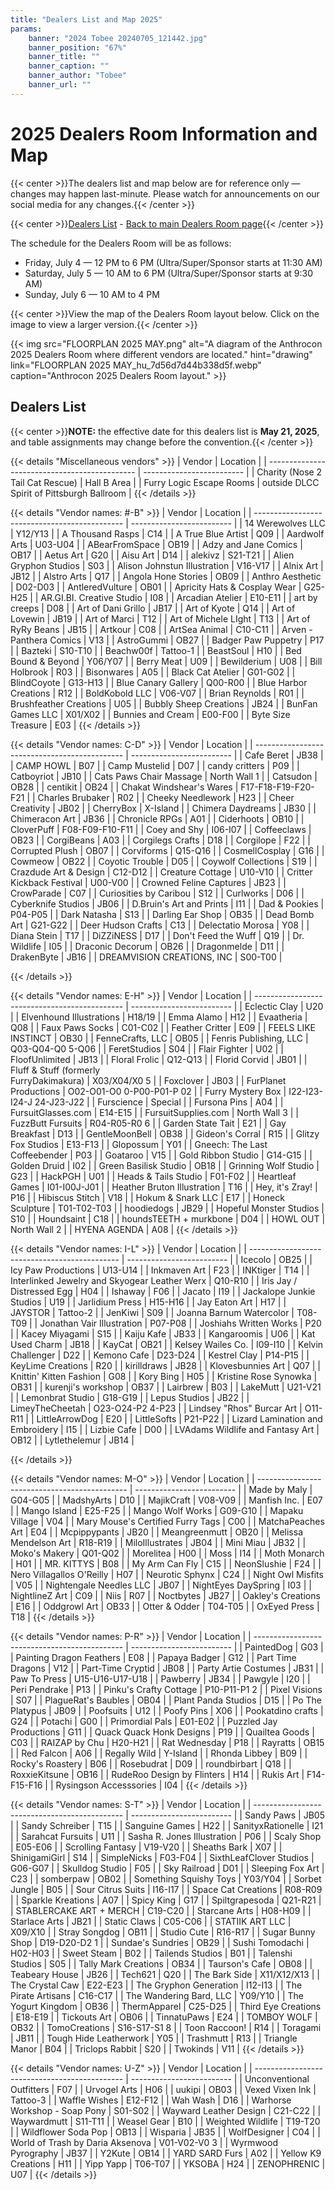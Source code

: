 ```yaml
---
title: "Dealers List and Map 2025"
params:
    banner: "2024 Tobee 20240705_121442.jpg"
    banner_position: "67%"
    banner_title: ""
    banner_caption: ""
    banner_author: "Tobee"
    banner_url: ""
---
```


# 2025 Dealers Room Information and Map

{{< center >}}The dealers list and map below are for reference only — changes may happen last-minute. Please watch for announcements on our social media for any changes.{{< /center >}}

{{< center >}}[Dealers List](#dealers-list) - [Back to main Dealers Room page](/dealers/){{< /center >}}

The schedule for the Dealers Room will be as follows:

- Friday, July 4 — 12 PM to 6 PM (Ultra/Super/Sponsor starts at 11:30 AM)
- Saturday, July 5 — 10 AM to 6 PM (Ultra/Super/Sponsor starts at 9:30 AM)
- Sunday, July 6 — 10 AM to 4 PM

{{< center >}}View the map of the Dealers Room layout below. Click on the image to view a larger version.{{< /center >}}

{{< img src="FLOORPLAN 2025 MAY.png" alt="A diagram of the Anthrocon 2025 Dealers Room where different vendors are located." hint="drawing" link="FLOORPLAN 2025 MAY_hu_7d56d7d44b338d5f.webp" caption="Anthrocon 2025 Dealers Room layout." >}}

## Dealers List

{{< center >}}**NOTE:** the effective date for this dealers list is **May 21, 2025**, and table assignments may change before the convention.{{< /center >}}

{{< details "Miscellaneous vendors" >}}
| Vendor                                        | Location                  |
| --------------------------------------------- | ------------------------- |
| Charity (Nose 2 Tail Cat Rescue)              | Hall B Area               |
| Furry Logic Escape Rooms     | outside DLCC Spirit of Pittsburgh Ballroom |
{{< /details >}}

{{< details "Vendor names: #-B" >}}
| Vendor                                        | Location                  |
| --------------------------------------------- | ------------------------- |
| 14 Werewolves LLC                             | Y12/Y13                   |
| A Thousand Rasps                              | C14                       |
| A True Blue Artist                            | Q09                       |
| Aardwolf Arts                                 | U03-U04                   |
| ABearFromSpace                                | OB19                      |
| Adzy and Jane Comics                          | OB17                      |
| Aetus Art                                     | G20                       |
| Aisu Art                                      | D14                       |
| alekivz                                       | S21-T21                   |
| Alien Gryphon Studios                         | S03                       |
| Alison Johnstun Illustration                  | V16-V17                   |
| Alnix Art                                     | JB12                      |
| Alstro Arts                                   | Q17                       |
| Angola Hone Stories                           | OB09                      |
| Anthro Aesthetic                              | D02-D03                   |
| AntleredVulture                               | OB01                      |
| Apricity Hats & Cosplay Wear                  | G25-H25                   |
| AR.GI.BI. Creative Studio                     | I08                       |
| Arcadian Atelier                              | E10-E11                   |
| art by creeps                                 | D08                       |
| Art of Dani Grillo                            | JB17                      |
| Art of Kyote                                  | Q14                       |
| Art of Lovewin                                | JB19                      |
| Art of Marci                                  | T12                       |
| Art of Michele LIght                          | T13                       |
| Art of RyRy Beans                             | JB15                      |
| Artkour                                       | C08                       |
| ArtSea Animal                                 | C10-C11                   |
| Arven - Panthera Comics                       | V13                       |
| AstroGummi                                    | OB27                      |
| Badger Paw Puppetry                           | P17                       |
| Bazteki                                       | S10-T10                   |
| Beachw00f                                     | Tattoo-1                  |
| BeastSoul                                     | H10                       |
| Bed Bound & Beyond                            | Y06/Y07                   |
| Berry Meat                                    | U09                       |
| Bewilderium                                   | U08                       |
| Bill Holbrook                                 | R03                       |
| Bisonwares                                    | A05                       |
| Black Cat Atelier                             | G01-G02                   |
| BlindCoyote                                   | G13-H13                   |
| Blue Canary Gallery                           | Q00-R00                   |
| Blue Harbor Creations                         | R12                       |
| BoldKobold LLC                                | V06-V07                   |
| Brian Reynolds                                | R01                       |
| Brushfeather Creations                        | U05                       |
| Bubbly Sheep Creations                        | JB24                      |
| BunFan Games LLC                              | X01/X02                   |
| Bunnies and Cream                             | E00-F00                   |
| Byte Size Treasure                            | E03                       |
{{< /details >}}

{{< details "Vendor names: C-D" >}}
| Vendor                                        | Location                  |
| --------------------------------------------- | ------------------------- |
| Cafe Beret                                    | JB38                      |
| CAMP HOWL                                     | B07                       |
| Camp Mustelid                                 | D07                       |
| candy critters                                | P09                       |
| Catboyriot                                    | JB10                      |
| Cats Paws Chair Massage                       | North Wall 1              |
| Catsudon                                      | OB28                      |
| centikit                                      | OB24                      |
| Chakat Windshear's Wares                      | F17-F18-F19-F20-F21       |
| Charles Brubaker                              | R02                       |
| Cheeky Needlework                             | H23                       |
| Cheer Creativity                              | JB02                      |
| CherryBox                                     | X-Island                  |
| Chimera Daydreams                             | JB30                      |
| Chimeracon Art                                | JB36                      |
| Chronicle RPGs                                | A01                       |
| Ciderhoots                                    | OB10                      |
| CloverPuff                                    | F08-F09-F10-F11           |
| Coey and Shy                                  | I06-I07                   |
| Coffeeclaws                                   | OB23                      |
| CorgiBeans                                    | A03                       |
| Corgilegs Crafts                              | D18                       |
| Corgilope                                     | F22                       |
| Corrupted Plush                               | OB07                      |
| Corviforms                                    | Q15-Q16                   |
| CosmellCosplay                                | G16                       |
| Cowmeow                                       | OB22                      |
| Coyotic Trouble                               | D05                       |
| Coywolf Collections                           | S19                       |
| Crazdude Art & Design                         | C12-D12                   |
| Creature Cottage                              | U10-V10                   |
| Critter Kickback Festival                     | U00-V00                   |
| Crowned Feline Captures                       | JB23                      |
| CrowParade                                    | C07                       |
| Curiosities by Caribou                        | S12                       |
| Curlworks                                     | D06                       |
| Cyberknife Studios                            | JB06                      |
| D.Bruin's Art and Prints                      | I11                       |
| Dad & Pookies                                 | P04-P05                   |
| Dark Natasha                                  | S13                       |
| Darling Ear Shop                              | OB35                      |
| Dead Bomb Art                                 | G21-G22                   |
| Deer Hudson Crafts                            | C13                       |
| Delectatio Morosa                             | Y08                       |
| Diana Stein                                   | T17                       |
| DiZZiNESS                                     | D17                       |
| Don't Feed the Wuff                           | Q19                       |
| Dr. Wildlife                                  | I05                       |
| Draconic Decorum                              | OB26                      |
| Dragonmelde                                   | D11                       |
| DrakenByte                                    | JB16                      |
| DREAMVISION CREATIONS, INC                    | S00-T00                   |

{{< /details >}}

{{< details "Vendor names: E-H" >}}
| Vendor                                        | Location                  |
| --------------------------------------------- | ------------------------- |
| Eclectic Clay                                 | U20                       |
| Elvenhound Illustrations                      | H18/19                    |
| Emma Alamo                                    | H12                       |
| Evaatheria                                    | Q08                       |
| Faux Paws Socks                               | C01-C02                   |
| Feather Critter                               | E09                       |
| FEELS LIKE INSTINCT                           | OB30                      |
| FenneCrafts, LLC                              | OB05                      |
| Fenris Publishing, LLC                        | Q03-Q04-Q0 5-Q06          |
| FeretStudios                                  | S04                       |
| Flair Fighter                                 | U02                       |
| FloofUnlimited                                | JB13                      |
| Floral Frolic                                 | Q12-Q13                   |
| Florid Corvid                                 | JB01                      |
| Fluff & Stuff (formerly<br>FurryDakimakura)   | X03/X04/X0 5              |
| Foxclover                                     | JB03                      |
| FurPlanet Productions                         | O02-O01-O0 0-P00-P01-P 02 |
| Furry Mystery Box                             | I22-I23-I24-J 24-J23-J22  |
| Furscience                                    | Special                   |
| Fursona Pins                                  | A04                       |
| FursuitGlasses.com                            | E14-E15                   |
| FursuitSupplies.com                           | North Wall 3              |
| FuzzButt Fursuits                             | R04-R05-R0 6              |
| Garden State Tait                             | E21                       |
| Gay Breakfast                                 | D13                       |
| GentleMoonBell                                | OB38                      |
| Gideon's Corral                               | R15                       |
| Glitzy Fox Studios                            | E13-F13                   |
| Glopossum                                     | Y01                       |
| Gneech: The Last Coffeebender                 | P03                       |
| Goataroo                                      | V15                       |
| Gold Ribbon Studio                            | G14-G15                   |
| Golden Druid                                  | I02                       |
| Green Basilisk Studio                         | OB18                      |
| Grinning Wolf Studio                          | G23                       |
| HackPGH                                       | U01                       |
| Heads & Tails Studio                          | F01-F02                   |
| Heartleaf Games                               | I01-I00J-J01              |
| Heather Bruton Illustration                   | T16                       |
| Hey, it's Zray!                               | P16                       |
| Hibiscus Stitch                               | V18                       |
| Hokum & Snark LLC                             | E17                       |
| Honeck Sculpture                              | T01-T02-T03               |
| hoodiedogs                                    | JB29                      |
| Hopeful Monster Studios                       | S10                       |
| Houndsaint                                    | C18                       |
| houndsTEETH + murkbone                        | D04                       |
| HOWL OUT                                      | North Wall 2              |
| HYENA AGENDA                                  | A08                       |
{{< /details >}}

{{< details "Vendor names: I-L" >}}
| Vendor                                        | Location                  |
| --------------------------------------------- | ------------------------- |
| Icecolo                                       | OB25                      |
| Icy Paw Productions                           | U13-U14                   |
| Inkmaven Art                                  | F23                       |
| INKtiger                                      | T14                       |
| Interlinked Jewelry and Skyogear Leather Werx | Q10-R10                   |
| Iris Jay / Distressed Egg                     | H04                       |
| Ishaway                                       | F06                       |
| Jacato                                        | I19                       |
| Jackalope Junkie Studios                      | U19                       |
| Jarlidium Press                               | H15-H16                   |
| Jay Eaton Art                                 | H17                       |
| JAYSTOR                                       | Tattoo-2                  |
| JenKiwi                                       | S09                       |
| Joanna Barnum Watercolor                      | T08-T09                   |
| Jonathan Vair Illustration                    | P07-P08                   |
| Joshiahs Written Works                        | P20                       |
| Kacey Miyagami                                | S15                       |
| Kaiju Kafe                                    | JB33                      |
| Kangaroomis                                   | U06                       |
| Kat Used Charm                                | JB18                      |
| KayCat                                        | OB21                      |
| Kelsey Wailes Co.                             | I09-I10                   |
| Kelvin Challenger                             | D22                       |
| Kemono Cafe                                   | D23-D24                   |
| Kestrel Clay                                  | P14-P15                   |
| KeyLime Creations                             | R20                       |
| kirilldraws                                   | JB28                      |
| Klovesbunnies Art                             | Q07                       |
| Knittin' Kitten Fashion                       | G08                       |
| Kory Bing                                     | H05                       |
| Kristine Rose Synowka                         | OB31                      |
| kurenji's workshop                            | OB37                      |
| Lairbrew                                      | B03                       |
| LakeMutt                                      | U21-V21                   |
| Lemonbrat Studio                              | G18-G19                   |
| Lepus Studios                                 | JB22                      |
| LimeyTheCheetah                               | O23-O24-P2 4-P23          |
| Lindsey "Rhos" Burcar Art                     | O11-R11                   |
| LittleArrowDog                                | E20                       |
| LittleSofts                                   | P21-P22                   |
| Lizard Lamination and Embroidery              | I15                       |
| Lizbie Cafe                                   | D00                       |
| LVAdams Wildlife and Fantasy Art              | OB12                      |
| Lytlethelemur                                 | JB14                      |

{{< /details >}}

{{< details "Vendor names: M-O" >}}
| Vendor                                        | Location                  |
| --------------------------------------------- | ------------------------- |
| Made by Maly                                  | G04-G05                   |
| MadshyArts                                    | D10                       |
| MajikCraft                                    | V08-V09                   |
| Manfish Inc.                                  | E07                       |
| Mango Island                                  | E25-F25                   |
| Mango Wolf Works                              | G09-G10                   |
| Mapaku Village                                | V04                       |
| Mary Mouse's Certified Furry Tags             | C00                       |
| MatchaPeaches Art                             | E04                       |
| Mcpippypants                                  | JB20                      |
| Meangreenmutt                                 | OB20                      |
| Melissa Mendelson Art                         | R18-R19                   |
| MiloIllustrates                               | JB04                      |
| Mini Miau                                     | JB32                      |
| Moko's Makery                                 | Q01-Q02                   |
| Morelitea                                     | H00                       |
| Moss                                          | I14                       |
| Moth Monarch                                  | H01                       |
| MR. KITTYS                                    | B08                       |
| My Arm Can Fly                                | C15                       |
| NeonSlushie                                   | F24                       |
| Nero Villagallos O'Reilly                     | H07                       |
| Neurotic Sphynx                               | C24                       |
| Night Owl Misfits                             | V05                       |
| Nightengale Needles LLC                       | JB07                      |
| NightEyes DaySpring                           | I03                       |
| NightlineZ Art                                | C09                       |
| Niis                                          | R07                       |
| Noctbytes                                     | JB27                      |
| Oakley's Creations                            | E16                       |
| Oddgrowl Art                                  | OB33                      |
| Otter & Odder                                 | T04-T05                   |
| OxEyed Press                                  | T18                       |
{{< /details >}}

{{< details "Vendor names: P-R" >}}
| Vendor                                        | Location                  |
| --------------------------------------------- | ------------------------- |
| PaintedDog                                    | G03                       |
| Painting Dragon Feathers                      | E08                       |
| Papaya Badger                                 | G12                       |
| Part Time Dragons                             | V12                       |
| Part-Time Cryptid                             | JB08                      |
| Party Artie Costumes                          | JB31                      |
| Paw To Press                                  | U15-U16-U17-U18           |
| Pawberry                                      | JB34                      |
| Pawgyle                                       | I20                       |
| Peri Pendrake                                 | P13                       |
| Pinku's Crafty Cottage                        | P10-P11-P1 2              |
| Pixel Visions                                 | S07                       |
| PlagueRat's Baubles                           | OB04                      |
| Plant Panda Studios                           | D15                       |
| Po The Platypus                               | JB09                      |
| Poofsuits                                     | U12                       |
| Poofy Pins                                    | X06                       |
| Pookatdino crafts                             | G24                       |
| Potachi                                       | G00                       |
| Primordial Pals                               | E01-E02                   |
| Puzzled Jay Productions                       | G11                       |
| Quack Quack Honk Designs                      | P19                       |
| Quailtea Goods                                | C03                       |
| RAIZAP by Chu                                 | H20-H21                   |
| Rat Wednesday                                 | P18                       |
| Rayratts                                      | OB15                      |
| Red Falcon                                    | A06                       |
| Regally Wild                                  | Y-Island                  |
| Rhonda Libbey                                 | B09                       |
| Rocky's Roastery                              | B06                       |
| Rosebudrat                                    | D09                       |
| roundbirbart                                  | Q18                       |
| RoxxieKitsune                                 | OB16                      |
| RudeRoo Design by Flinters                    | H14                       |
| Rukis Art                                     | F14-F15-F16               |
| Rysingson Accesssories                        | I04                       |
{{< /details >}}

{{< details "Vendor names: S-T" >}}
| Vendor                                        | Location                  |
| --------------------------------------------- | ------------------------- |
| Sandy Paws                                    | JB05                      |
| Sandy Schreiber                               | T15                       |
| Sanguine Games                                | H22                       |
| SanityxRationelle                             | I21                       |
| Sarahcat Fursuits                             | U11                       |
| Sasha R. Jones Illustration                   | P06                       |
| Scaly Shop                                    | E05-E06                   |
| Scrolling Fantasy                             | V19-V20                   |
| Sheaths Bark                                  | X07                       |
| ShinigamiGirl                                 | S14                       |
| SimpleNicks                                   | F03-F04                   |
| SixthLeafClover Studios                       | G06-G07                   |
| Skulldog Studio                               | F05                       |
| Sky Railroad                                  | D01                       |
| Sleeping Fox Art                              | C23                       |
| somberpaw                                     | OB02                      |
| Something Squishy Toys                        | Y03/Y04                   |
| Sorbet Jungle                                 | B05                       |
| Sour Citrus Suits                             | I16-I17                   |
| Space Cat Creations                           | R08-R09                   |
| Sparkle Kreations                             | A07                       |
| Spicy King                                    | G17                       |
| Spiltgrapesoda                                | Q21-R21                   |
| STABLERCAKE ART + MERCH                       | C19-C20                   |
| Starcane Arts                                 | H08-H09                   |
| Starlace Arts                                 | JB21                      |
| Static Claws                                  | C05-C06                   |
| STATIIK ART LLC                               | X09/X10                   |
| Stray Songdog                                 | OB11                      |
| Studio Cute                                   | R16-R17                   |
| Sugar Bunny Shop                              | D19-D20-D2 1              |
| Sundae's Sundries                             | OB29                      |
| Sushi Tomodachi                               | H02-H03                   |
| Sweet Steam                                   | B02                       |
| Tailends Studios                              | B01                       |
| Talenshi Studios                              | S05                       |
| Tally Mark Creations                          | OB34                      |
| Taurson's Cafe                                | OB08                      |
| Teabeary House                                | JB26                      |
| Tech621                                       | Q20                       |
| The Bark Side                                 | X11/X12/X13               |
| The Crystal Caw                               | E22-E23                   |
| The Gryphon Generation                        | I12-I13                   |
| The Pirate Artisans                           | C16-C17                   |
| The Wandering Bard, LLC                       | Y09/Y10                   |
| The Yogurt Kingdom                            | OB36                      |
| ThermApparel                                  | C25-D25                   |
| Third Eye Creations                           | E18-E19                   |
| Tickouts Art                                  | OB06                      |
| TinnatuPaws                                   | E24                       |
| TOMBOY WOLF                                   | OB32                      |
| TomoCreations                                 | S16-S17-S1 8              |
| Toon Raccoon!                                 | R14                       |
| Toragami                                      | JB11                      |
| Tough Hide Leatherwork                        | Y05                       |
| Trashmutt                                     | R13                       |
| Triangle Manor                                | B04                       |
| Triclops Rabbit                               | S20                       |
| Twokinds                                      | V11                       |
{{< /details >}}

{{< details "Vendor names: U-Z" >}}
| Vendor                                        | Location                  |
| --------------------------------------------- | ------------------------- |
| Unconventional Outfitters                     | F07                       |
| Urvogel Arts                                  | H06                       |
| uukipi                                        | OB03                      |
| Vexed Vixen Ink                               | Tattoo-3                  |
| Waffle Wishes                                 | E12-F12                   |
| Wah Wash                                      | D16                       |
| Warhorse Workshop - Soap Pony                 | S01-S02                   |
| Wayward Leather Design                        | C21-C22                   |
| Waywardmutt                                   | S11-T11                   |
| Weasel Gear                                   | B10                       |
| Weighted Wildlife                             | T19-T20                   |
| Wildflower Soda Pop                           | OB13                      |
| Wisparia                                      | JB35                      |
| WolfDesigner                                  | C04                       |
| World of Trash by Daria Aksenova              | V01-V02-V0 3              |
| Wyrmwood Pyrography                           | JB37                      |
| Y2Kute                                        | OB14                      |
| YARD SARD Furs                                | A02                       |
| Yellow K9 Creations                           | H11                       |
| Yipp Yapp                                     | T06-T07                   |
| YKSOBA                                        | H24                       |
| ZENOPHRENIC                                   | U07                       |
{{< /details >}}
